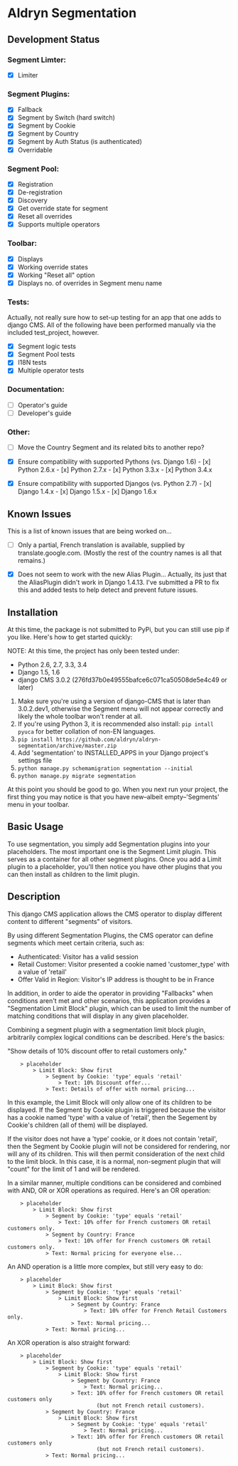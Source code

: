 Aldryn Segmentation
===================

Development Status
------------------

### Segment Limter:
- [x] Limiter

### Segment Plugins:
- [x] Fallback
- [x] Segment by Switch (hard switch)
- [x] Segment by Cookie
- [x] Segment by Country
- [x] Segment by Auth Status (is authenticated)
- [x] Overridable

### Segment Pool:
- [x] Registration
- [x] De-registration
- [x] Discovery
- [x] Get override state for segment
- [x] Reset all overrides
- [x] Supports multiple operators

### Toolbar:
- [x] Displays
- [x] Working override states
- [x] Working "Reset all" option
- [x] Displays no. of overrides in Segment menu name

### Tests:

Actually, not really sure how to set-up testing for an app that one adds to
django CMS. All of the following have been performed manually via the included
test_project, however.

- [x] Segment logic tests
- [x] Segment Pool tests
- [x] I18N tests
- [x] Multiple operator tests

### Documentation:
- [ ] Operator's guide
- [ ] Developer's guide

### Other:
- [ ] Move the Country Segment and its related bits to another repo?
- [x] Ensure compatibility with supported Pythons (vs. Django 1.6)
	  - [x] Python 2.6.x
      - [x] Python 2.7.x
      - [x] Python 3.3.x
      - [x] Python 3.4.x
- [x] Ensure compatibility with supported Djangos (vs. Python 2.7)
      - [x] Django 1.4.x
      - [x] Django 1.5.x
      - [x] Django 1.6.x


Known Issues
------------

This is a list of known issues that are being worked on...

- [ ] Only a partial, French translation is available, supplied by
      translate.google.com. (Mostly the rest of the country names is all that
      remains.)

- [x] Does not seem to work with the new Alias Plugin...
      Actually, its just that the AliasPlugin didn't work in Django 1.4.13.
      I've submitted a PR to fix this and added tests to help detect and
      prevent future issues.


Installation
------------

At this time, the package is not submitted to PyPi, but you can still use pip
if you like. Here's how to get started quickly:

NOTE: At this time, the project has only been tested under:
- Python 2.6, 2.7, 3.3, 3.4
- Django 1.5, 1.6
- django CMS 3.0.2 (276fd37b0e49555bafce6c071ca50508de5e4c49 or later)

1. Make sure you're using a version of django-CMS that is later than
   3.0.2.dev1, otherwise the Segment menu will not appear correctly and likely
   the whole toolbar won't render at all.
1. If you're using Python 3, it is recommended also install:
   `pip intall pyuca` for better collation of non-EN languages.
1. `pip install https://github.com/aldryn/aldryn-segmentation/archive/master.zip`
1. Add 'segmentation' to INSTALLED_APPS in your Django project's settings file
1. `python manage.py schemamigration segmentation --initial`
1. `python manage.py migrate segmentation`

At this point you should be good to go. When you next run your project, the
first thing you may notice is that you have new–albeit empty–'Segments' menu
in your toolbar.


Basic Usage
-----------

To use segmentation, you simply add Segmentation plugins into your
placeholders. The most important one is the Segment Limit plugin. This serves
as a container for all other segment plugins. Once you add a Limit plugin to a
placeholder, you'll then notice you have other plugins that you can then
install as children to the limit plugin.


Description
-----------

This django CMS application allows the CMS operator to display different
content to different "segments" of visitors.

By using different Segmentation Plugins, the CMS operator can define segments
which meet certain criteria, such as:

* Authenticated: Visitor has a valid session
* Retail Customer: Visitor presented a cookie named 'customer_type' with a
  value of 'retail'
* Offer Valid in Region: Visitor's IP address is thought to be in France

In addition, in order to aide the operator in providing "Fallbacks" when
conditions aren't met and other scenarios, this application provides a
"Segmentation Limit Block" plugin, which can be used to limit the number of
matching conditions that will display in any given placeholder.

Combining a segment plugin with a segmentation limit block plugin, arbitrarily
complex logical conditions can be described. Here's the basics:

"Show details of 10% discount offer to retail customers only."

````
	> placeholder
		> Limit Block: Show first
			> Segment by Cookie: 'type' equals 'retail'
				> Text: 10% Discount offer...
			> Text: Details of offer with normal pricing...
````

In this example, the Limit Block will only allow one of its children to be
displayed. If the Segment by Cookie plugin is triggered because the visitor
has a cookie named 'type' with a value of 'retail', then the Segement by
Cookie's children (all of them) will be displayed.

If the visitor does not have a 'type' cookie, or it does not contain 'retail',
then the Segment by Cookie plugin will not be considered for rendering, nor
will any of its children. This will then permit consideration of the next
child to the limit block. In this case, it is a normal, non-segment plugin
that will "count" for the limit of 1 and will be rendered.

In a similar manner, multiple conditions can be considered and combined with
AND, OR or XOR operations as required. Here's an OR operation:

````
	> placeholder
		> Limit Block: Show first
			> Segment by Cookie: 'type' equals 'retail'
				> Text: 10% offer for French customers OR retail customers only.
			> Segment by Country: France
				> Text: 10% offer for French customers OR retail customers only.
			> Text: Normal pricing for everyone else...
````

An AND operation is a little more complex, but still very easy to do:

````
	> placeholder
		> Limit Block: Show first
			> Segment by Cookie: 'type' equals 'retail'
				> Limit Block: Show first
					> Segment by Country: France
						> Text: 10% offer for French Retail Customers only.
					> Text: Normal pricing...
			> Text: Normal pricing...
````

An XOR operation is also straight forward:

````
	> placeholder
		> Limit Block: Show first
			> Segment by Cookie: 'type' equals 'retail'
				> Limit Block: Show first
					> Segment by Country: France
						> Text: Normal pricing...
					> Text: 10% offer for French customers OR retail customers only
					        (but not French retail customers).
			> Segment by Country: France
				> Limit Block: Show first
					> Segment by Cookie: 'type' equals 'retail'
						> Text: Normal pricing...
					> Text: 10% offer for French customers OR retail customers only
					        (but not French retail customers).
			> Text: Normal pricing...
````
